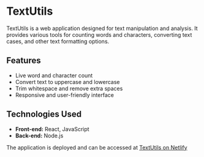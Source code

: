 # TextUtils

TextUtils is a web application designed for text manipulation and analysis. It provides various tools for counting words and characters, converting text cases, and other text formatting options.

## Features

- Live word and character count
- Convert text to uppercase and lowercase
- Trim whitespace and remove extra spaces
- Responsive and user-friendly interface

## Technologies Used

- **Front-end:** React, JavaScript
- **Back-end:** Node.js

The application is deployed and can be accessed at [TextUtils on Netlify](https://textify-hub.netlify.app/)
